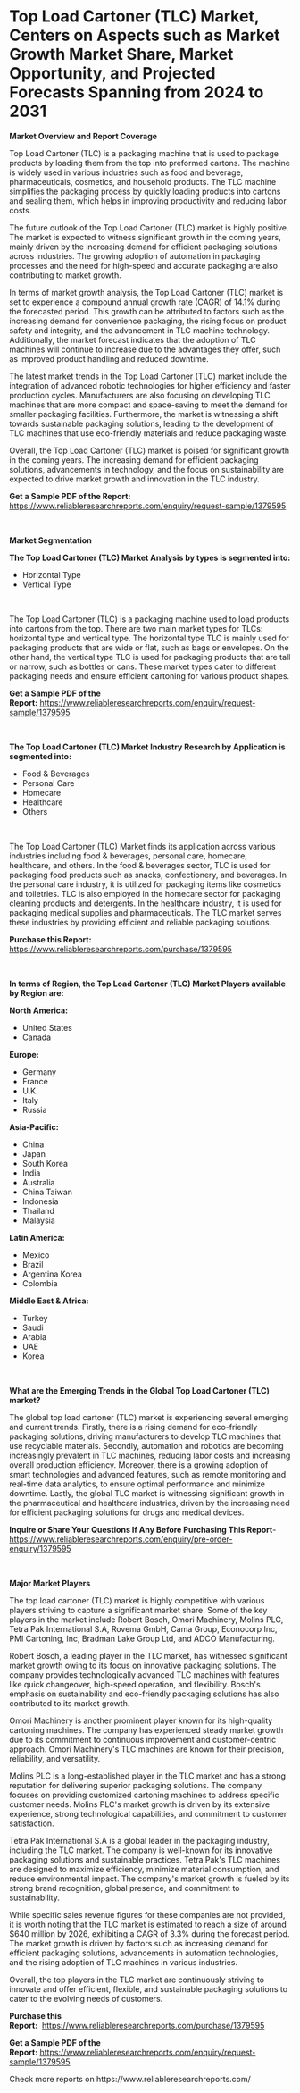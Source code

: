 <p><h1>Top Load Cartoner (TLC) Market, Centers on Aspects such as Market Growth Market Share, Market Opportunity, and Projected Forecasts Spanning from 2024 to 2031</h1></p><p><strong>Market Overview and Report Coverage</strong></p>
<p><p>Top Load Cartoner (TLC) is a packaging machine that is used to package products by loading them from the top into preformed cartons. The machine is widely used in various industries such as food and beverage, pharmaceuticals, cosmetics, and household products. The TLC machine simplifies the packaging process by quickly loading products into cartons and sealing them, which helps in improving productivity and reducing labor costs. </p><p>The future outlook of the Top Load Cartoner (TLC) market is highly positive. The market is expected to witness significant growth in the coming years, mainly driven by the increasing demand for efficient packaging solutions across industries. The growing adoption of automation in packaging processes and the need for high-speed and accurate packaging are also contributing to market growth.</p><p>In terms of market growth analysis, the Top Load Cartoner (TLC) market is set to experience a compound annual growth rate (CAGR) of 14.1% during the forecasted period. This growth can be attributed to factors such as the increasing demand for convenience packaging, the rising focus on product safety and integrity, and the advancement in TLC machine technology. Additionally, the market forecast indicates that the adoption of TLC machines will continue to increase due to the advantages they offer, such as improved product handling and reduced downtime.</p><p>The latest market trends in the Top Load Cartoner (TLC) market include the integration of advanced robotic technologies for higher efficiency and faster production cycles. Manufacturers are also focusing on developing TLC machines that are more compact and space-saving to meet the demand for smaller packaging facilities. Furthermore, the market is witnessing a shift towards sustainable packaging solutions, leading to the development of TLC machines that use eco-friendly materials and reduce packaging waste.</p><p>Overall, the Top Load Cartoner (TLC) market is poised for significant growth in the coming years. The increasing demand for efficient packaging solutions, advancements in technology, and the focus on sustainability are expected to drive market growth and innovation in the TLC industry.</p></p>
<p><strong>Get a Sample PDF of the Report:</strong> <a href="https://www.reliableresearchreports.com/enquiry/request-sample/1379595">https://www.reliableresearchreports.com/enquiry/request-sample/1379595</a></p>
<p>&nbsp;</p>
<p><strong>Market Segmentation</strong></p>
<p><strong>The Top Load Cartoner (TLC) Market Analysis by types is segmented into:</strong></p>
<p><ul><li>Horizontal Type</li><li>Vertical Type</li></ul></p>
<p>&nbsp;</p>
<p><p>The Top Load Cartoner (TLC) is a packaging machine used to load products into cartons from the top. There are two main market types for TLCs: horizontal type and vertical type. The horizontal type TLC is mainly used for packaging products that are wide or flat, such as bags or envelopes. On the other hand, the vertical type TLC is used for packaging products that are tall or narrow, such as bottles or cans. These market types cater to different packaging needs and ensure efficient cartoning for various product shapes.</p></p>
<p><strong>Get a Sample PDF of the Report:</strong>&nbsp;<a href="https://www.reliableresearchreports.com/enquiry/request-sample/1379595">https://www.reliableresearchreports.com/enquiry/request-sample/1379595</a></p>
<p>&nbsp;</p>
<p><strong>The Top Load Cartoner (TLC) Market Industry Research by Application is segmented into:</strong></p>
<p><ul><li>Food & Beverages</li><li>Personal Care</li><li>Homecare</li><li>Healthcare</li><li>Others</li></ul></p>
<p>&nbsp;</p>
<p><p>The Top Load Cartoner (TLC) Market finds its application across various industries including food & beverages, personal care, homecare, healthcare, and others. In the food & beverages sector, TLC is used for packaging food products such as snacks, confectionery, and beverages. In the personal care industry, it is utilized for packaging items like cosmetics and toiletries. TLC is also employed in the homecare sector for packaging cleaning products and detergents. In the healthcare industry, it is used for packaging medical supplies and pharmaceuticals. The TLC market serves these industries by providing efficient and reliable packaging solutions.</p></p>
<p><strong>Purchase this Report:</strong>&nbsp; <a href="https://www.reliableresearchreports.com/purchase/1379595">https://www.reliableresearchreports.com/purchase/1379595</a></p>
<p>&nbsp;</p>
<p><strong>In terms of Region, the Top Load Cartoner (TLC) Market Players available by Region are:</strong></p>
<p>
    <p> <strong> North America: </strong>
        <ul>
            <li>United States</li>
            <li>Canada</li>
        </ul>
        </p> 
    <p> <strong> Europe: </strong>
        <ul>
            <li>Germany</li>
            <li>France</li>
            <li>U.K.</li>
            <li>Italy</li>
            <li>Russia</li>
        </ul>
        </p> 
    <p> <strong> Asia-Pacific: </strong>
        <ul>
            <li>China</li>
            <li>Japan</li>
            <li>South Korea</li>
            <li>India</li>
            <li>Australia</li>
            <li>China Taiwan</li>
            <li>Indonesia</li>
            <li>Thailand</li>
            <li>Malaysia</li>
        </ul>
        </p> 
    <p> <strong> Latin America: </strong>
        <ul>
            <li>Mexico</li>
            <li>Brazil</li>
            <li>Argentina Korea</li>
            <li>Colombia</li>
        </ul>
        </p> 
    <p> <strong> Middle East & Africa: </strong>
        <ul>
            <li>Turkey</li>
            <li>Saudi</li>
            <li>Arabia</li>
            <li>UAE</li>
            <li>Korea</li>
        </ul>
    </p>
    </p>
<p>&nbsp;</p>
<p><strong>What are the Emerging Trends in the Global Top Load Cartoner (TLC) market?</strong></p>
<p><p>The global top load cartoner (TLC) market is experiencing several emerging and current trends. Firstly, there is a rising demand for eco-friendly packaging solutions, driving manufacturers to develop TLC machines that use recyclable materials. Secondly, automation and robotics are becoming increasingly prevalent in TLC machines, reducing labor costs and increasing overall production efficiency. Moreover, there is a growing adoption of smart technologies and advanced features, such as remote monitoring and real-time data analytics, to ensure optimal performance and minimize downtime. Lastly, the global TLC market is witnessing significant growth in the pharmaceutical and healthcare industries, driven by the increasing need for efficient packaging solutions for drugs and medical devices.</p></p>
<p><strong>Inquire or Share Your Questions If Any Before Purchasing This Report</strong>- <a href="https://www.reliableresearchreports.com/enquiry/pre-order-enquiry/1379595">https://www.reliableresearchreports.com/enquiry/pre-order-enquiry/1379595</a></p>
<p>&nbsp;</p>
<p><strong>Major Market Players</strong></p>
<p><p>The top load cartoner (TLC) market is highly competitive with various players striving to capture a significant market share. Some of the key players in the market include Robert Bosch, Omori Machinery, Molins PLC, Tetra Pak International S.A, Rovema GmbH, Cama Group, Econocorp Inc, PMI Cartoning, Inc, Bradman Lake Group Ltd, and ADCO Manufacturing.</p><p>Robert Bosch, a leading player in the TLC market, has witnessed significant market growth owing to its focus on innovative packaging solutions. The company provides technologically advanced TLC machines with features like quick changeover, high-speed operation, and flexibility. Bosch's emphasis on sustainability and eco-friendly packaging solutions has also contributed to its market growth.</p><p>Omori Machinery is another prominent player known for its high-quality cartoning machines. The company has experienced steady market growth due to its commitment to continuous improvement and customer-centric approach. Omori Machinery's TLC machines are known for their precision, reliability, and versatility.</p><p>Molins PLC is a long-established player in the TLC market and has a strong reputation for delivering superior packaging solutions. The company focuses on providing customized cartoning machines to address specific customer needs. Molins PLC's market growth is driven by its extensive experience, strong technological capabilities, and commitment to customer satisfaction.</p><p>Tetra Pak International S.A is a global leader in the packaging industry, including the TLC market. The company is well-known for its innovative packaging solutions and sustainable practices. Tetra Pak's TLC machines are designed to maximize efficiency, minimize material consumption, and reduce environmental impact. The company's market growth is fueled by its strong brand recognition, global presence, and commitment to sustainability.</p><p>While specific sales revenue figures for these companies are not provided, it is worth noting that the TLC market is estimated to reach a size of around $640 million by 2026, exhibiting a CAGR of 3.3% during the forecast period. The market growth is driven by factors such as increasing demand for efficient packaging solutions, advancements in automation technologies, and the rising adoption of TLC machines in various industries.</p><p>Overall, the top players in the TLC market are continuously striving to innovate and offer efficient, flexible, and sustainable packaging solutions to cater to the evolving needs of customers.</p></p>
<p><strong>Purchase this Report:</strong>&nbsp;&nbsp;<a href="https://www.reliableresearchreports.com/purchase/1379595">https://www.reliableresearchreports.com/purchase/1379595</a></p>
<p></p>
<p><strong>Get a Sample PDF of the Report:</strong>&nbsp;<a href="https://www.reliableresearchreports.com/enquiry/request-sample/1379595">https://www.reliableresearchreports.com/enquiry/request-sample/1379595</a></p>
<p>Check more reports on https://www.reliableresearchreports.com/</p>